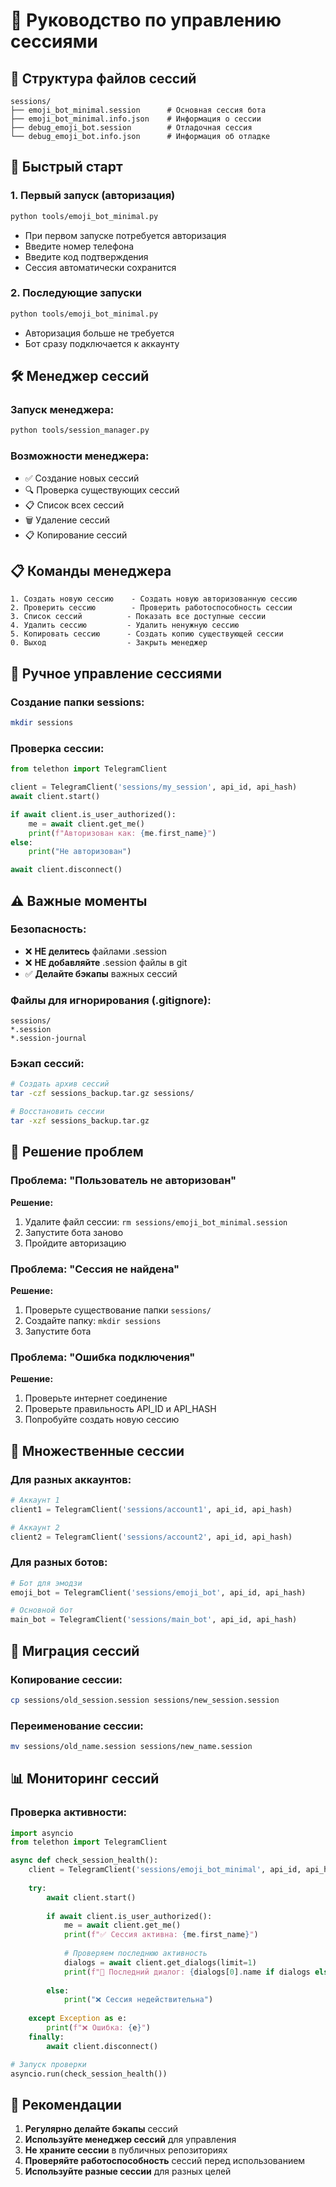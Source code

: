 # 🔐 Руководство по управлению сессиями

## 📁 Структура файлов сессий

```
sessions/
├── emoji_bot_minimal.session      # Основная сессия бота
├── emoji_bot_minimal.info.json    # Информация о сессии
├── debug_emoji_bot.session        # Отладочная сессия
└── debug_emoji_bot.info.json      # Информация об отладке
```

## 🚀 Быстрый старт

### **1. Первый запуск (авторизация)**
```bash
python tools/emoji_bot_minimal.py
```
- При первом запуске потребуется авторизация
- Введите номер телефона
- Введите код подтверждения
- Сессия автоматически сохранится

### **2. Последующие запуски**
```bash
python tools/emoji_bot_minimal.py
```
- Авторизация больше не требуется
- Бот сразу подключается к аккаунту

## 🛠️ Менеджер сессий

### **Запуск менеджера:**
```bash
python tools/session_manager.py
```

### **Возможности менеджера:**
- ✅ Создание новых сессий
- 🔍 Проверка существующих сессий
- 📋 Список всех сессий
- 🗑️ Удаление сессий
- 📋 Копирование сессий

## 📋 Команды менеджера

```
1. Создать новую сессию    - Создать новую авторизованную сессию
2. Проверить сессию        - Проверить работоспособность сессии
3. Список сессий          - Показать все доступные сессии
4. Удалить сессию         - Удалить ненужную сессию
5. Копировать сессию      - Создать копию существующей сессии
0. Выход                  - Закрыть менеджер
```

## 🔧 Ручное управление сессиями

### **Создание папки sessions:**
```bash
mkdir sessions
```

### **Проверка сессии:**
```python
from telethon import TelegramClient

client = TelegramClient('sessions/my_session', api_id, api_hash)
await client.start()

if await client.is_user_authorized():
    me = await client.get_me()
    print(f"Авторизован как: {me.first_name}")
else:
    print("Не авторизован")

await client.disconnect()
```

## ⚠️ Важные моменты

### **Безопасность:**
- ❌ **НЕ делитесь** файлами .session
- ❌ **НЕ добавляйте** .session файлы в git
- ✅ **Делайте бэкапы** важных сессий

### **Файлы для игнорирования (.gitignore):**
```
sessions/
*.session
*.session-journal
```

### **Бэкап сессий:**
```bash
# Создать архив сессий
tar -czf sessions_backup.tar.gz sessions/

# Восстановить сессии
tar -xzf sessions_backup.tar.gz
```

## 🐛 Решение проблем

### **Проблема: "Пользователь не авторизован"**
**Решение:**
1. Удалите файл сессии: `rm sessions/emoji_bot_minimal.session`
2. Запустите бота заново
3. Пройдите авторизацию

### **Проблема: "Сессия не найдена"**
**Решение:**
1. Проверьте существование папки `sessions/`
2. Создайте папку: `mkdir sessions`
3. Запустите бота

### **Проблема: "Ошибка подключения"**
**Решение:**
1. Проверьте интернет соединение
2. Проверьте правильность API_ID и API_HASH
3. Попробуйте создать новую сессию

## 📱 Множественные сессии

### **Для разных аккаунтов:**
```python
# Аккаунт 1
client1 = TelegramClient('sessions/account1', api_id, api_hash)

# Аккаунт 2  
client2 = TelegramClient('sessions/account2', api_id, api_hash)
```

### **Для разных ботов:**
```python
# Бот для эмодзи
emoji_bot = TelegramClient('sessions/emoji_bot', api_id, api_hash)

# Основной бот
main_bot = TelegramClient('sessions/main_bot', api_id, api_hash)
```

## 🔄 Миграция сессий

### **Копирование сессии:**
```bash
cp sessions/old_session.session sessions/new_session.session
```

### **Переименование сессии:**
```bash
mv sessions/old_name.session sessions/new_name.session
```

## 📊 Мониторинг сессий

### **Проверка активности:**
```python
import asyncio
from telethon import TelegramClient

async def check_session_health():
    client = TelegramClient('sessions/emoji_bot_minimal', api_id, api_hash)
    
    try:
        await client.start()
        
        if await client.is_user_authorized():
            me = await client.get_me()
            print(f"✅ Сессия активна: {me.first_name}")
            
            # Проверяем последнюю активность
            dialogs = await client.get_dialogs(limit=1)
            print(f"📱 Последний диалог: {dialogs[0].name if dialogs else 'Нет'}")
            
        else:
            print("❌ Сессия недействительна")
            
    except Exception as e:
        print(f"❌ Ошибка: {e}")
    finally:
        await client.disconnect()

# Запуск проверки
asyncio.run(check_session_health())
```

## 🎯 Рекомендации

1. **Регулярно делайте бэкапы** сессий
2. **Используйте менеджер сессий** для управления
3. **Не храните сессии** в публичных репозиториях
4. **Проверяйте работоспособность** сессий перед использованием
5. **Используйте разные сессии** для разных целей
